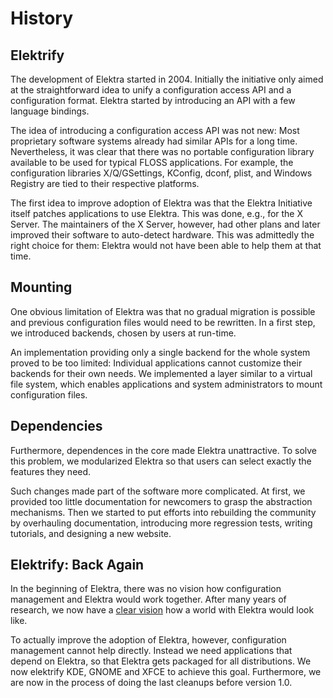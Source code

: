 # History

## Elektrify

The development of Elektra started in 2004.
Initially the initiative only aimed at the straightforward idea to unify a configuration access API and a configuration format.
Elektra started by introducing an API with a few language bindings.

The idea of introducing a configuration access API was not new:
Most proprietary software systems already had similar APIs for a long time.
Nevertheless, it was clear that there was no portable configuration library available to be used for typical FLOSS applications.
For example, the configuration libraries X/Q/GSettings, KConfig, dconf, plist, and Windows Registry are tied to their respective platforms.

The first idea to improve adoption of Elektra was that the Elektra Initiative itself patches applications to use Elektra.
This was done, e.g., for the X Server.
The maintainers of the X Server, however, had other plans and later improved their software to auto-detect hardware.
This was admittedly the right choice for them:
Elektra would not have been able to help them at that time.

## Mounting

One obvious limitation of Elektra was that no gradual migration is possible and previous configuration files would need to be rewritten.
In a first step, we introduced backends, chosen by users at run-time.

An implementation providing only a single backend for the whole system proved to be too limited:
Individual applications cannot customize their backends for their own needs.
We implemented a layer similar to a virtual file system, which enables applications and system administrators to mount configuration files.

## Dependencies

Furthermore, dependences in the core made Elektra unattractive.
To solve this problem, we modularized Elektra so that users can select exactly the features they need.

Such changes made part of the software more complicated.
At first, we provided too little documentation for newcomers to grasp the abstraction mechanisms.
Then we started to put efforts into rebuilding the community by overhauling documentation, introducing more regression tests, writing tutorials, and designing a new website.

## Elektrify: Back Again

In the beginning of Elektra, there was no vision how configuration management and Elektra would work together.
After many years of research, we now have a [clear vision](/doc/VISION.md) how a world with Elektra would look like.

To actually improve the adoption of Elektra, however, configuration management cannot help directly.
Instead we need applications that depend on Elektra, so that Elektra gets packaged for all distributions.
We now elektrify KDE, GNOME and XFCE to achieve this goal.
Furthermore, we are now in the process of doing the last cleanups before version 1.0.
